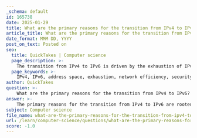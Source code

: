 ```yaml
---
_schema: default
id: 165738
date: 2025-01-29
title: What are the primary reasons for the transition from IPv4 to IPv6?
article_title: What are the primary reasons for the transition from IPv4 to IPv6?
date_format: MMM DD, YYYY
post_on_text: Posted on
seo:
  title: QuickTakes | Computer science
  page_description: >-
    The transition from IPv4 to IPv6 is driven by the exhaustion of IPv4 addresses, the need for a larger address space, improved network efficiency, support for new technologies, enhanced security features, and coexistence mechanisms during the transition.
  page_keywords: >-
    IPv4, IPv6, address space, exhaustion, network efficiency, security features, IoT, transition mechanisms, NAT, dual stack, tunneling, mobile computing, multicast addressing
author: QuickTakes
question: >-
    What are the primary reasons for the transition from IPv4 to IPv6?
answer: >-
    The primary reasons for the transition from IPv4 to IPv6 are rooted in the limitations of IPv4 and the growing demands of modern networking. Here are the key factors driving this transition:\n\n1. **Exhaustion of IPv4 Addresses**: The most pressing issue is the depletion of available IPv4 addresses. IPv4 uses a 32-bit address space, which allows for approximately 4.3 billion unique addresses. With the rapid growth of the internet, especially with the proliferation of devices connected to the Internet of Things (IoT), this address space has become insufficient.\n\n2. **Larger Address Space in IPv6**: IPv6 utilizes a 128-bit address space, which provides an almost limitless number of unique addresses (approximately 340 undecillion addresses). This vast address space is essential for accommodating the increasing number of devices and services that require IP addresses.\n\n3. **Improved Network Efficiency**: IPv6 simplifies aspects of network configuration and management. It eliminates the need for Network Address Translation (NAT), which is often used in IPv4 to cope with address shortages. This simplification can lead to improved performance and easier network management.\n\n4. **Support for New Technologies**: IPv6 is designed to support modern networking technologies and applications, including IoT, mobile computing, and real-time applications. Its features, such as multicast addressing and improved security protocols, make it more suitable for contemporary networking needs.\n\n5. **Enhanced Security Features**: IPv6 was developed with security in mind. It includes mandatory support for IPsec, a suite of protocols that provide cryptographic services at the IP layer, enhancing the security of data transmission.\n\n6. **Coexistence and Transition Mechanisms**: As IPv4 and IPv6 coexist during the transition period, various techniques such as dual stack, tunneling, and translation (e.g., NAT64) have been developed to facilitate communication between the two protocols. This ensures that the transition can occur gradually without disrupting existing services.\n\nIn summary, the transition from IPv4 to IPv6 is driven by the need for a larger address space, improved network efficiency, support for new technologies, enhanced security, and the mechanisms in place to facilitate coexistence during the transition. These factors collectively highlight the necessity of moving to IPv6 to meet the demands of a rapidly evolving digital landscape.
subject: Computer science
file_name: what-are-the-primary-reasons-for-the-transition-from-ipv4-to-ipv6.md
url: /learn/computer-science/questions/what-are-the-primary-reasons-for-the-transition-from-ipv4-to-ipv6
score: -1.0
---
```


&nbsp;